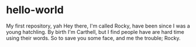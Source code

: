 # hello-world
My first repository, yah 
Hey there, I'm called Rocky, have been since I was a young hatchling. By birth I'm Carthell, but I find people have are hard time using their words. So to save you some face, and me the trouble; Rocky. 
